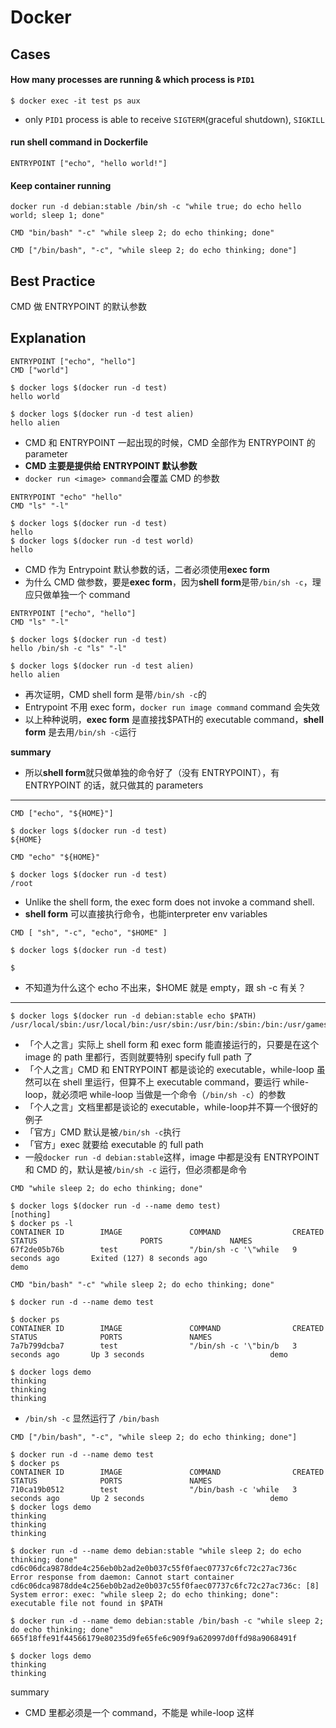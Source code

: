 # Docker

## Cases

#### How many processes are running & which process is `PID1`
```
$ docker exec -it test ps aux
```
* only `PID1` process is able to receive `SIGTERM`(graceful shutdown), `SIGKILL`

#### run shell command in Dockerfile
```
ENTRYPOINT ["echo", "hello world!"]
```

#### Keep container running

```
docker run -d debian:stable /bin/sh -c "while true; do echo hello world; sleep 1; done"
```
```
CMD "bin/bash" "-c" "while sleep 2; do echo thinking; done"
```
```
CMD ["/bin/bash", "-c", "while sleep 2; do echo thinking; done"]
```

## Best Practice

CMD 做 ENTRYPOINT 的默认参数


## Explanation

```
ENTRYPOINT ["echo", "hello"]
CMD ["world"]

$ docker logs $(docker run -d test)
hello world

$ docker logs $(docker run -d test alien)
hello alien
```

* CMD 和 ENTRYPOINT 一起出现的时候，CMD 全部作为 ENTRYPOINT 的 parameter
* **CMD 主要是提供给 ENTRYPOINT 默认参数**
* `docker run <image> command`会覆盖 CMD 的参数

```
ENTRYPOINT "echo" "hello"
CMD "ls" "-l"

$ docker logs $(docker run -d test)
hello
$ docker logs $(docker run -d test world)
hello
```

* CMD 作为 Entrypoint 默认参数的话，二者必须使用**exec form**
* 为什么 CMD 做参数，要是**exec form**，因为**shell form**是带`/bin/sh -c`，理应只做单独一个 command


```
ENTRYPOINT ["echo", "hello"]
CMD "ls" "-l"

$ docker logs $(docker run -d test)
hello /bin/sh -c "ls" "-l"

$ docker logs $(docker run -d test alien)
hello alien
```

* 再次证明，CMD shell form 是带`/bin/sh -c`的
* Entrypoint 不用 exec form，`docker run image command` command 会失效
* 以上种种说明，**exec form** 是直接找$PATH的 executable command，**shell form** 是去用`/bin/sh -c`运行

**summary**

* 所以**shell form**就只做单独的命令好了（没有 ENTRYPOINT），有 ENTRYPOINT 的话，就只做其的 parameters

---

```
CMD ["echo", "${HOME}"]

$ docker logs $(docker run -d test)
${HOME}
```

```
CMD "echo" "${HOME}"

$ docker logs $(docker run -d test)
/root
```

* Unlike the shell form, the exec form does not invoke a command shell.
* **shell form** 可以直接执行命令，也能interpreter env variables


```
CMD [ "sh", "-c", "echo", "$HOME" ]

$ docker logs $(docker run -d test)

$
```

* 不知道为什么这个 echo 不出来，$HOME 就是 empty，跟 sh -c 有关？

---

```
$ docker logs $(docker run -d debian:stable echo $PATH)
/usr/local/sbin:/usr/local/bin:/usr/sbin:/usr/bin:/sbin:/bin:/usr/games:/usr/local/games
```
* 「个人之言」实际上 shell form 和 exec form 能直接运行的，只要是在这个 image 的 path 里都行，否则就要特别 specify full path 了
* 「个人之言」CMD 和 ENTRYPOINT 都是谈论的 executable，while-loop 虽然可以在 shell 里运行，但算不上 executable command，要运行 while-loop，就必须吧 while-loop 当做是一个命令（`/bin/sh -c`）的参数
* 「个人之言」文档里都是谈论的 executable，while-loop并不算一个很好的例子
* 「官方」CMD 默认是被`/bin/sh -c`执行
* 「官方」exec 就要给 executable 的 full path
* 一般`docker run -d debian:stable`这样，image 中都是没有 ENTRYPOINT 和 CMD 的，默认是被`/bin/sh -c` 运行，但必须都是命令


```
CMD "while sleep 2; do echo thinking; done"

$ docker logs $(docker run -d --name demo test)
[nothing]
$ docker ps -l
CONTAINER ID        IMAGE               COMMAND                CREATED             STATUS                       PORTS               NAMES
67f2de05b76b        test                "/bin/sh -c '\"while   9 seconds ago       Exited (127) 8 seconds ago                       demo
```

```
CMD "bin/bash" "-c" "while sleep 2; do echo thinking; done"

$ docker run -d --name demo test

$ docker ps
CONTAINER ID        IMAGE               COMMAND                CREATED             STATUS              PORTS               NAMES
7a7b799dcba7        test                "/bin/sh -c '\"bin/b   3 seconds ago       Up 3 seconds                            demo

$ docker logs demo
thinking
thinking
thinking
```

* `/bin/sh -c` 显然运行了  `/bin/bash`


```
CMD ["/bin/bash", "-c", "while sleep 2; do echo thinking; done"]

$ docker run -d --name demo test
$ docker ps
CONTAINER ID        IMAGE               COMMAND                CREATED             STATUS              PORTS               NAMES
710ca19b0512        test                "/bin/bash -c 'while   3 seconds ago       Up 2 seconds                            demo
$ docker logs demo
thinking
thinking
thinking
```

```
$ docker run -d --name demo debian:stable "while sleep 2; do echo thinking; done"
cd6c06dca9878dde4c256eb0b2ad2e0b037c55f0faec07737c6fc72c27ac736c
Error response from daemon: Cannot start container cd6c06dca9878dde4c256eb0b2ad2e0b037c55f0faec07737c6fc72c27ac736c: [8] System error: exec: "while sleep 2; do echo thinking; done": executable file not found in $PATH
```

```
$ docker run -d --name demo debian:stable /bin/bash -c "while sleep 2; do echo thinking; done"
665f18ffe91f44566179e80235d9fe65fe6c909f9a620997d0ffd98a9068491f

$ docker logs demo
thinking
thinking
```

summary
* CMD 里都必须是一个 command，不能是 while-loop 这样
